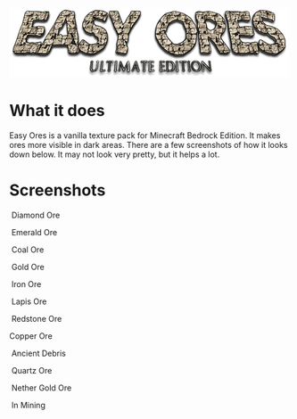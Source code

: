 ![](textures/ui/title.png)
# What it does
Easy Ores is a vanilla texture pack for Minecraft Bedrock Edition. It makes ores more visible in dark areas. There are a few screenshots of how it looks down below. It may not look very pretty, but it helps a lot.
# Screenshots
![]()
Diamond Ore

![]()
Emerald Ore

![]()
Coal Ore

![]()
Gold Ore

![]()
Iron Ore

![]()
Lapis Ore

![]()
Redstone Ore
![]()

Copper Ore

![]()
Ancient Debris

![]()
Quartz Ore

![]()
Nether Gold Ore

![]()
In Mining

